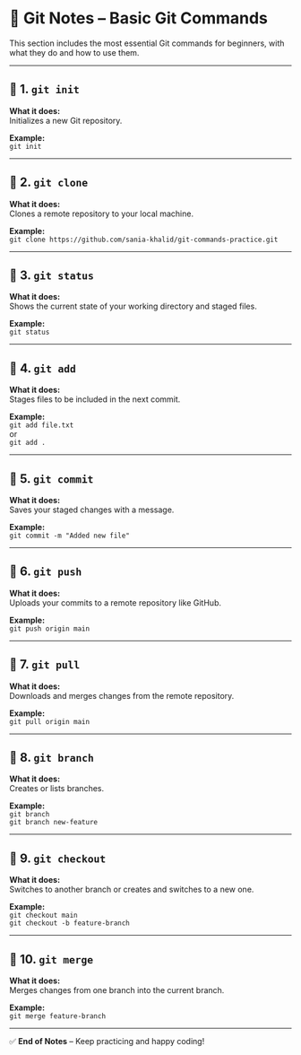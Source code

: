 # 📘 Git Notes – Basic Git Commands

This section includes the most essential Git commands for beginners, with what they do and how to use them.

---

## 🔹 1. `git init`

**What it does:**  
Initializes a new Git repository.  

**Example:**  
`git init`

---

## 🔹 2. `git clone`

**What it does:**  
Clones a remote repository to your local machine.  

**Example:**  
`git clone https://github.com/sania-khalid/git-commands-practice.git`

---

## 🔹 3. `git status`

**What it does:**  
Shows the current state of your working directory and staged files.  

**Example:**  
`git status`

---

## 🔹 4. `git add`

**What it does:**  
Stages files to be included in the next commit.  

**Example:**  
`git add file.txt`  
or  
`git add .`

---

## 🔹 5. `git commit`

**What it does:**  
Saves your staged changes with a message.  

**Example:**  
`git commit -m "Added new file"`

---

## 🔹 6. `git push`

**What it does:**  
Uploads your commits to a remote repository like GitHub.  

**Example:**  
`git push origin main`

---

## 🔹 7. `git pull`

**What it does:**  
Downloads and merges changes from the remote repository.  

**Example:**  
`git pull origin main`

---

## 🔹 8. `git branch`

**What it does:**  
Creates or lists branches.  

**Example:**  
`git branch`  
`git branch new-feature`

---

## 🔹 9. `git checkout`

**What it does:**  
Switches to another branch or creates and switches to a new one.  

**Example:**  
`git checkout main`  
`git checkout -b feature-branch`

---

## 🔹 10. `git merge`

**What it does:**  
Merges changes from one branch into the current branch.  

**Example:**  
`git merge feature-branch`

---

✅ **End of Notes** – Keep practicing and happy coding!
